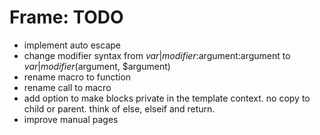 # Frame: TODO

- implement auto escape
- change modifier syntax from $var|modifier:$argument:argument to $var|modifier($argument, $argument)
- rename macro to function
- rename call to macro 
- add option to make blocks private in the template context. no copy to child or parent. think of else, elseif and return.
- improve manual pages
